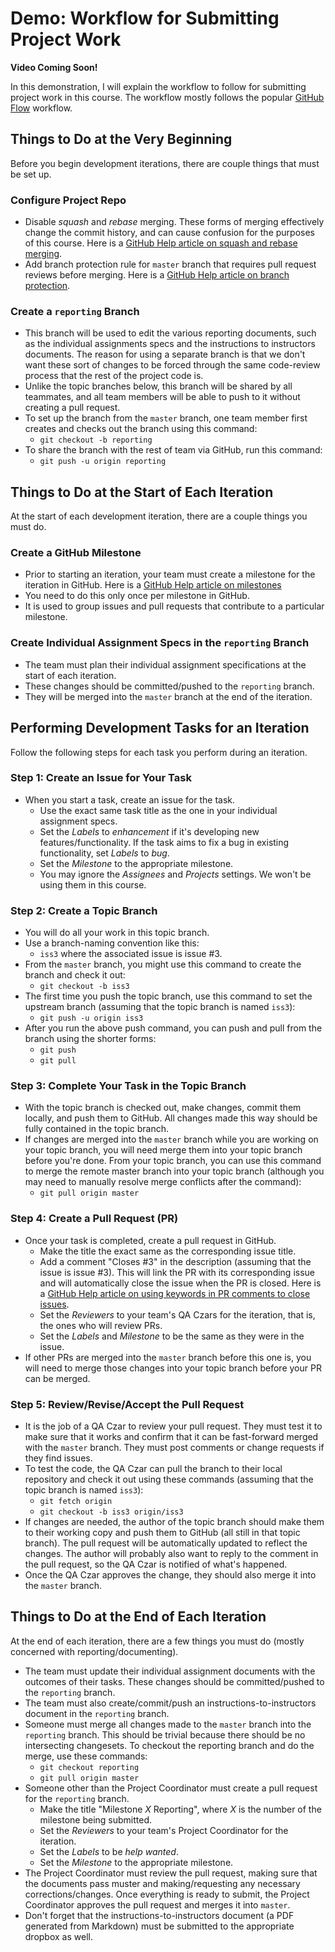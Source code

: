 # Demo: Workflow for Submitting Project Work

**Video Coming Soon!**

In this demonstration, I will explain the workflow to follow for submitting project work in this course. The workflow mostly follows the popular [GitHub Flow](https://guides.github.com/introduction/flow/) workflow.

## Things to Do at the Very Beginning

Before you begin development iterations, there are couple things that must be set up.

### Configure Project Repo

- Disable _squash_ and _rebase_ merging. These forms of merging effectively change the commit history, and can cause confusion for the purposes of this course. Here is a [GitHub Help article on squash and rebase merging](https://help.github.com/articles/about-pull-request-merges/).
- Add branch protection rule for `master` branch that requires pull request reviews before merging. Here is a [GitHub Help article on branch protection](https://help.github.com/articles/configuring-protected-branches/).

### Create a `reporting` Branch

- This branch will be used to edit the various reporting documents, such as the individual assignments specs and the instructions to instructors documents. The reason for using a separate branch is that we don't want these sort of changes to be forced through the same code-review process that the rest of the project code is.
- Unlike the topic branches below, this branch will be shared by all teammates, and all team members will be able to push to it without creating a pull request.
- To set up the branch from the `master` branch, one team member first creates and checks out the branch using this command:
  - `git checkout -b reporting`
- To share the branch with the rest of team via GitHub, run this command:
  - `git push -u origin reporting`

## Things to Do at the Start of Each Iteration

At the start of each development iteration, there are a couple things you must do.

### Create a GitHub Milestone

- Prior to starting an iteration, your team must create a milestone for the iteration in GitHub. Here is a [GitHub Help article on milestones](https://help.github.com/articles/about-milestones/)
- You need to do this only once per milestone in GitHub.
- It is used to group issues and pull requests that contribute to a particular milestone.

### Create Individual Assignment Specs in the `reporting` Branch

- The team must plan their individual assignment specifications at the start of each iteration.
- These changes should be committed/pushed to the `reporting` branch.
- They will be merged into the `master` branch at the end of the iteration.

## Performing Development Tasks for an Iteration

Follow the following steps for each task you perform during an iteration.

### Step 1: Create an Issue for Your Task

- When you start a task, create an issue for the task.
  - Use the exact same task title as the one in your individual assignment specs.
  - Set the _Labels_ to _enhancement_ if it's developing new features/functionality. If the task aims to fix a bug in existing functionality, set _Labels_ to _bug_.
  - Set the _Milestone_ to the appropriate milestone.
  - You may ignore the _Assignees_ and _Projects_ settings. We won't be using them in this course.

### Step 2: Create a Topic Branch

- You will do all your work in this topic branch.
- Use a branch-naming convention like this:
  - `iss3` where the associated issue is issue #3.
- From the `master` branch, you might use this command to create the branch and check it out:
  - `git checkout -b iss3`
- The first time you push the topic branch, use this command to set the upstream branch (assuming that the topic branch is named `iss3`):
  - `git push -u origin iss3`
- After you run the above push command, you can push and pull from the branch using the shorter forms:
  - `git push`
  - `git pull`

### Step 3: Complete Your Task in the Topic Branch

- With the topic branch is checked out, make changes, commit them locally, and push them to GitHub. All changes made this way should be fully contained in the topic branch.
- If changes are merged into the `master` branch while you are working on your topic branch, you will need merge them into your topic branch before you're done. From your topic branch, you can use this command to merge the remote master branch into your topic branch (although you may need to manually resolve merge conflicts after the command):
  - `git pull origin master`

### Step 4: Create a Pull Request (PR)

- Once your task is completed, create a pull request in GitHub.
  - Make the title the exact same as the corresponding issue title.
  - Add a comment "Closes #3" in the description (assuming that the issue is issue #3). This will link the PR with its corresponding issue and will automatically close the issue when the PR is closed. Here is a [GitHub Help article on using keywords in PR comments to close issues](https://help.github.com/articles/closing-issues-using-keywords/).
  - Set the _Reviewers_ to your team's QA Czars for the iteration, that is, the ones who will review PRs.
  - Set the _Labels_ and _Milestone_ to be the same as they were in the issue.
- If other PRs are merged into the `master` branch before this one is, you will need to merge those changes into your topic branch before your PR can be merged.

### Step 5: Review/Revise/Accept the Pull Request

- It is the job of a QA Czar to review your pull request. They must test it to make sure that it works and confirm that it can be fast-forward merged with the `master` branch. They must post comments or change requests if they find issues.
- To test the code, the QA Czar can pull the branch to their local repository and check it out using these commands (assuming that the topic branch is named `iss3`):
  - `git fetch origin`
  - `git checkout -b iss3 origin/iss3`
- If changes are needed, the author of the topic branch should make them to their working copy and push them to GitHub (all still in that topic branch). The pull request will be automatically updated to reflect the changes. The author will probably also want to reply to the comment in the pull request, so the QA Czar is notified of what's happened.
- Once the QA Czar approves the change, they should also merge it into the `master` branch.

## Things to Do at the End of Each Iteration

At the end of each iteration, there are a few things you must do (mostly concerned with reporting/documenting).

- The team must update their individual assignment documents with the outcomes of their tasks. These changes should be committed/pushed to the `reporting` branch.
- The team must also create/commit/push an instructions-to-instructors document in the `reporting` branch.
- Someone must merge all changes made to the `master` branch into the `reporting` branch. This should be trivial because there should be no intersecting changesets. To checkout the reporting branch and do the merge, use these commands:
  - `git checkout reporting`
  - `git pull origin master`
- Someone other than the Project Coordinator must create a pull request for the `reporting` branch.
  - Make the title "Milestone _X_ Reporting", where _X_ is the number of the milestone being submitted.
  - Set the _Reviewers_ to your team's Project Coordinator for the iteration.
  - Set the _Labels_ to be _help wanted_.
  - Set the _Milestone_ to the appropriate milestone.
- The Project Coordinator must review the pull request, making sure that the documents pass muster and making/requesting any necessary corrections/changes. Once everything is ready to submit, the Project Coordinator approves the pull request and merges it into `master`.
- Don't forget that the instructions-to-instructors document (a PDF generated from Markdown) must be submitted to the appropriate dropbox as well.
